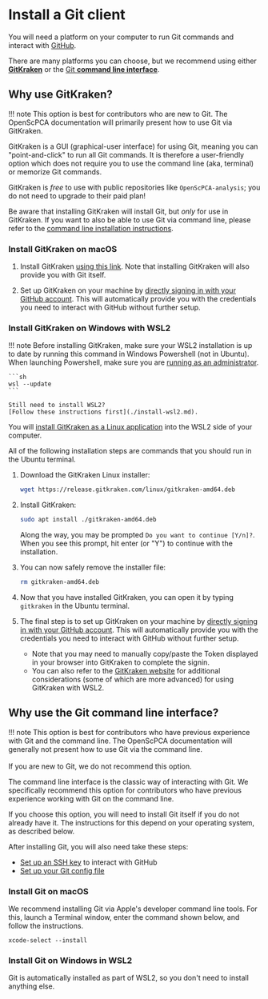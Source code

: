 # Install a Git client

You will need a platform on your computer to run Git commands and interact with [GitHub](https://github.com).

There are many platforms you can choose, but we recommend using either [**GitKraken**](https://www.gitkraken.com/) or the [Git **command line interface**](https://git-scm.com/book/en/v2/Getting-Started-The-Command-Line).

## Why use GitKraken?

!!! note
    This option is best for contributors who are new to Git.
    The OpenScPCA documentation will primarily present how to use Git via GitKraken.

GitKraken is a GUI (graphical-user interface) for using Git, meaning you can "point-and-click" to run all Git commands.
It is therefore a user-friendly option which does not require you to use the command line (aka, terminal) or memorize Git commands.

GitKraken is _free_ to use with public repositories like `OpenScPCA-analysis`; you do not need to upgrade to their paid plan!

Be aware that installing GitKraken will install Git, but _only_ for use in GitKraken.
If you want to also be able to use Git via command line, please refer to the [command line installation instructions](#why-use-the-git-command-line-interface).

### Install GitKraken on macOS

1. Install GitKraken [using this link](https://www.gitkraken.com/download).
Note that installing GitKraken will also provide you with Git itself.

1. Set up GitKraken on your machine by [directly signing in with your GitHub account](https://help.gitkraken.com/gitkraken-client/github-gitkraken-client/#sign-in-with-github).
This will automatically provide you with the credentials you need to interact with GitHub without further setup.

### Install GitKraken on Windows with WSL2

!!! note
    Before installing GitKraken, make sure your WSL2 installation is up to date by running this command in Windows Powershell (not in Ubuntu).
    When launching Powershell, make sure you are [running as an administrator](https://learn.microsoft.com/en-us/powershell/scripting/windows-powershell/starting-windows-powershell?view=powershell-7.4#with-administrative-privileges-run-as-administrator).

    ```sh
    wsl --update
    ```

    Still need to install WSL2?
    [Follow these instructions first](./install-wsl2.md).

You will [install GitKraken as a Linux application](https://help.gitkraken.com/gitkraken-client/how-to-install/#deb) into the WSL2 side of your computer.

All of the following installation steps are commands that you should run in the Ubuntu terminal.


1. Download the GitKraken Linux installer:

    ```sh
    wget https://release.gitkraken.com/linux/gitkraken-amd64.deb
    ```

1. Install GitKraken:

    ```sh
    sudo apt install ./gitkraken-amd64.deb
    ```

    Along the way, you may be prompted `Do you want to continue [Y/n]?`.
    When you see this prompt, hit enter (or "Y") to continue with the installation.

1. You can now safely remove the installer file:

    ```sh
    rm gitkraken-amd64.deb
    ```

1. Now that you have installed GitKraken, you can open it by typing `gitkraken` in the Ubuntu terminal.

1. The final step is to set up GitKraken on your machine by [directly signing in with your GitHub account](https://help.gitkraken.com/gitkraken-client/github-gitkraken-client/#sign-in-with-github).
This will automatically provide you with the credentials you need to interact with GitHub without further setup.
    - Note that you may need to manually copy/paste the Token displayed in your browser into GitKraken to complete the signin.
    - You can also refer to the [GitKraken website](https://help.gitkraken.com/gitkraken-client/windows-subsystem-for-linux) for additional considerations (some of which are more advanced) for using GitKraken with WSL2.



## Why use the Git command line interface?

!!! note
    This option is best for contributors who have previous experience with Git and the command line.
    The OpenScPCA documentation will generally not present how to use Git via the command line.<br><br>
    If you are new to Git, we do not recommend this option.

The command line interface is the classic way of interacting with Git.
We specifically recommend this option for contributors who have previous experience working with Git on the command line.

If you choose this option, you will need to install Git itself if you do not already have it.
The instructions for this depend on your operating system, as described below.

After installing Git, you will also need take these steps:

- [Set up an SSH key](https://docs.github.com/en/authentication/connecting-to-github-with-ssh) to interact with GitHub
- [Set up your Git config file](https://git-scm.com/book/en/v2/Getting-Started-First-Time-Git-Setup)

### Install Git on macOS

We recommend installing Git via Apple's developer command line tools.
For this, launch a Terminal window, enter the command shown below, and follow the instructions.

```
xcode-select --install
```

### Install Git on Windows in WSL2

Git is automatically installed as part of WSL2, so you don't need to install anything else.
